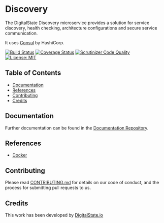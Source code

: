 # Discovery

The DigitalState Discovery microservice provides a solution for service discovery, health checking, architecture configurations and secure service communication.

It uses [Consul](https://www.consul.io/intro/index.html) by HashiCorp.

[![Build Status](https://travis-ci.org/DigitalState/Discovery.svg?branch=develop)](https://travis-ci.org/DigitalState/Discovery)
[![Coverage Status](https://coveralls.io/repos/github/DigitalState/Discovery/badge.svg?branch=develop)](https://coveralls.io/github/DigitalState/Discovery?branch=develop)
[![Scrutinizer Code Quality](https://scrutinizer-ci.com/g/DigitalState/Discovery/badges/quality-score.png?b=develop)](https://scrutinizer-ci.com/g/DigitalState/Discovery/?branch=develop)
[![License: MIT](https://img.shields.io/badge/License-MIT-blue.svg)](LICENSE)

## Table of Contents

- [Documentation](#documentation)
- [References](#references)
- [Contributing](#contributing)
- [Credits](#credits)

## Documentation

Further documentation can be found in the [Documentation Repository](https://github.com/DigitalState/Documentation).

## References

- [Docker](references/docker.md)

## Contributing

Please read [CONTRIBUTING.md](CONTRIBUTING.md) for details on our code of conduct, and the process for submitting pull requests to us.

## Credits

This work has been developed by [DigitalState.io](http://digitalstate.io)
